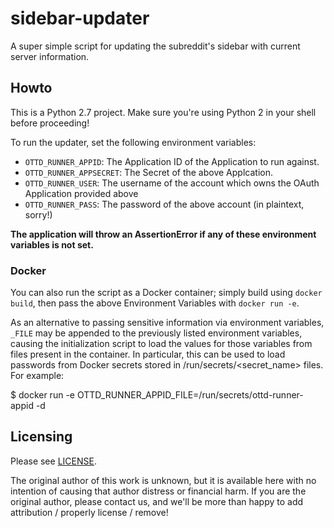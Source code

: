 # sidebar-updater
A super simple script for updating the subreddit's sidebar with current server information.

## Howto
This is a Python 2.7 project. Make sure you're using Python 2 in your shell before proceeding!

To run the updater, set the following environment variables:

* `OTTD_RUNNER_APPID`: The Application ID of the Application to run against.
* `OTTD_RUNNER_APPSECRET`: The Secret of the above Applcation.
* `OTTD_RUNNER_USER`: The username of the account which owns the OAuth Application provided above
* `OTTD_RUNNER_PASS`: The password of the above account (in plaintext, sorry!)

**The application will throw an AssertionError if any of these environment variables is not set.**

### Docker

You can also run the script as a Docker container; simply build using `docker build`, then pass the above Environment Variables with `docker run -e`.

As an alternative to passing sensitive information via environment variables, `_FILE` may be appended to the previously listed environment variables, causing the initialization script to load the values for those variables from files present in the container. In particular, this can be used to load passwords from Docker secrets stored in /run/secrets/<secret_name> files. For example:

$ docker run -e OTTD_RUNNER_APPID_FILE=/run/secrets/ottd-runner-appid -d <image>

## Licensing
Please see [LICENSE](LICENSE).

The original author of this work is unknown, but it is available here with no intention of causing that author distress or financial harm. If you are the original author, please contact us, and we'll be more than happy to add attribution / properly license / remove!
